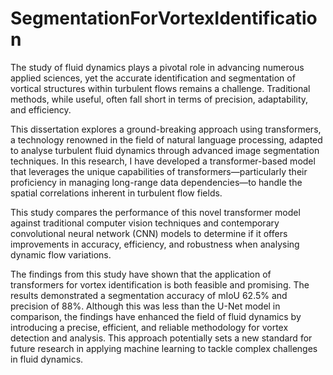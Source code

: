 # SegmentationForVortexIdentification

The study of fluid dynamics plays a pivotal role in advancing numerous applied sciences, yet the accurate identification and segmentation of vortical structures within turbulent flows remains a challenge. Traditional methods, while useful, often fall short in terms of precision, adaptability, and efficiency.

This dissertation explores a ground-breaking approach using transformers, a technology renowned in the field of natural language processing, adapted to analyse turbulent fluid dynamics through advanced image segmentation techniques. In this research, I have developed a transformer-based model that leverages the unique capabilities of transformers—particularly their proficiency in managing long-range data dependencies—to handle the spatial correlations inherent in turbulent flow fields.

This study compares the performance of this novel transformer model against traditional computer vision techniques and contemporary convolutional neural network (CNN) models to determine if it offers improvements in accuracy, efficiency, and robustness when analysing dynamic flow variations.

The findings from this study have shown that the application of transformers for vortex identification is both feasible and promising. The results demonstrated a segmentation accuracy of mIoU 62.5% and precision of 88%. Although this was less than the U-Net model in comparison, the findings have enhanced the field of fluid dynamics by introducing a precise, efficient, and reliable methodology for vortex detection and analysis. This approach potentially sets a new standard for future research in applying machine learning to tackle complex challenges in fluid dynamics.
